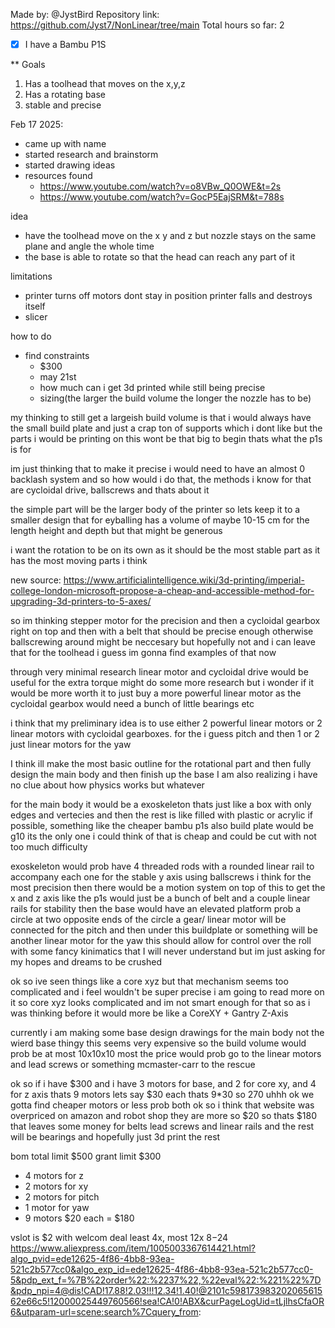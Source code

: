 Made by: @JystBird
Repository link: https://github.com/Jyst7/NonLinear/tree/main
Total hours so far: 2

- [x] I have a Bambu P1S

** Goals

1. Has a toolhead that moves on the x,y,z
2. Has a rotating base
3. stable and precise

Feb 17 2025:

- came up with name
- started research and brainstorm
- started drawing ideas
- resources found
    - https://www.youtube.com/watch?v=o8VBw_Q0OWE&t=2s
    - https://www.youtube.com/watch?v=GocP5EajSRM&t=788s

idea
- have the toolhead move on the x y and z but nozzle stays on the same plane and angle the whole time
- the base is able to rotate so that the head can reach any part of it

limitations
- printer turns off motors dont stay in position printer falls and destroys itself
- slicer

how to do
- find constraints
    - $300
    - may 21st
    - how much can i get 3d printed while still being precise
    - sizing(the larger the build volume the longer the nozzle has to be)

my thinking to still get a largeish build volume is that i would always have the small build plate and just a crap ton of supports which i dont like but the parts i would be printing on this wont be that big to begin thats what the p1s is for

im just thinking that to make it precise i would need to have an almost 0 backlash system and so how would i do that, the methods i know for that are cycloidal drive, ballscrews and thats about it

the simple part will be the larger body of the printer so lets keep it to a smaller design that for eyballing has a volume of maybe 10-15 cm for the length height and depth but that might be generous

i want the rotation to be on its own as it should be the most stable part as it has the most moving parts i think

new source: https://www.artificialintelligence.wiki/3d-printing/imperial-college-london-microsoft-propose-a-cheap-and-accessible-method-for-upgrading-3d-printers-to-5-axes/

so im thinking stepper motor for the precision and then a cycloidal gearbox right on top and then with a belt that should be precise enough otherwise ballscrewing around might be neccesary but hopefully not and i can leave that for the toolhead i guess im gonna find examples of that now

through very minimal research linear motor and cycloidal drive would be useful for the extra torque might do some more research but i wonder if it would be more worth it to just buy a more powerful linear motor as the cycloidal gearbox would need a bunch of little bearings etc

i think that my preliminary idea is to use either 2 powerful linear motors or 2 linear motors with cycloidal gearboxes. for the i guess pitch and then 1 or 2 just linear motors for the yaw

I think ill make the most basic outline for the rotational part and then fully design the main body and then finish up the base
I am also realizing i have no clue about how physics works but whatever

for the main body it would be a exoskeleton thats just like a box with only edges and vertecies and then the rest is like filled with plastic or acrylic if possible, something like the cheaper bambu p1s also build plate would be g10 its the only one i could think of that is cheap and could be cut with not too much difficulty

exoskeleton would prob have 4 threaded rods with a rounded linear rail to accompany each one for the stable y axis using ballscrews i think for the most precision
then there would be a motion system on top of this to get the x and z axis like the p1s would just be a bunch of belt and a couple linear rails for stability
then the base would have an elevated platform prob a circle at two opposite ends of the circle a gear/ linear motor will be connected for the pitch and then under this buildplate or something will be another linear motor for the yaw this should allow for control over the roll with some fancy kinimatics that I will never understand but im just asking for my hopes and dreams to be crushed

ok so ive seen things like a core xyz but that mechanism seems too complicated and i feel wouldn't be super precise i am going to read more on it so core xyz looks complicated and im not smart enough for that so as i was thinking before it would more be like a CoreXY + Gantry Z-Axis

currently i am making some base design drawings for the main body not the wierd base thingy
this seems very expensive so the build volume would prob be at most 10x10x10
most the price would prob go to the linear motors and lead screws or something mcmaster-carr to the rescue

ok so if i have $300 and i have 3 motors for base, and 2 for core xy, and 4 for z axis thats 9 motors lets say $30 each thats 9*30 so 270 uhhh ok we gotta find cheaper motors or less prob both ok so i think that website was overpriced on amazon and robot shop they are more so $20 so thats $180 that leaves some money for belts lead screws and linear rails and the rest will be bearings and hopefully just 3d print the rest


bom
total limit $500
grant limit $300
- 4 motors for z
- 2 motors for xy
- 2 motors for pitch
- 1 motor for yaw
- 9 motors $20 each
= $180

vslot is $2 with welcom deal
least 4x, most 12x $8-$24
https://www.aliexpress.com/item/1005003367614421.html?algo_pvid=ede12625-4f86-4bb8-93ea-521c2b577cc0&algo_exp_id=ede12625-4f86-4bb8-93ea-521c2b577cc0-5&pdp_ext_f=%7B%22order%22:%2237%22,%22eval%22:%221%22%7D&pdp_npi=4@dis!CAD!17.88!2.03!!!12.34!1.40!@2101c59817398320206561562e66c5!12000025449760566!sea!CA!0!ABX&curPageLogUid=tLjlhsCfaOR6&utparam-url=scene:search%7Cquery_from: